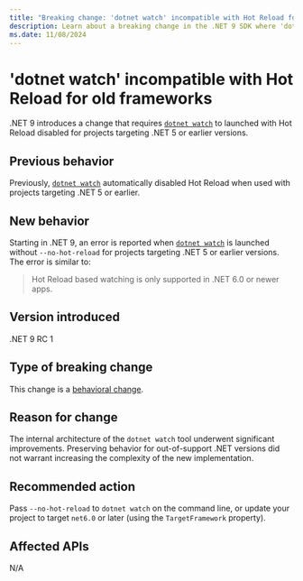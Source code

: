 ```yaml
---
title: "Breaking change: 'dotnet watch' incompatible with Hot Reload for old frameworks"
description: Learn about a breaking change in the .NET 9 SDK where 'dotnet watch' requires disabling Hot Reload for projects targeting .NET 5 or earlier.
ms.date: 11/08/2024
---
```

# 'dotnet watch' incompatible with Hot Reload for old frameworks

.NET 9 introduces a change that requires [`dotnet watch`](../../../tools/dotnet-watch.md) to launched with Hot Reload disabled for projects targeting .NET 5 or earlier versions.

## Previous behavior

Previously, [`dotnet watch`](../../../tools/dotnet-watch.md) automatically disabled Hot Reload when used with projects targeting .NET 5 or earlier.

## New behavior

Starting in .NET 9, an error is reported when [`dotnet watch`](../../../tools/dotnet-watch.md) is launched without `--no-hot-reload` for projects targeting .NET 5 or earlier versions. The error is similar to:

> Hot Reload based watching is only supported in .NET 6.0 or newer apps.

## Version introduced

.NET 9 RC 1

## Type of breaking change

This change is a [behavioral change](../../categories.md#behavioral-change).

## Reason for change

The internal architecture of the `dotnet watch` tool underwent significant improvements. Preserving behavior for out-of-support .NET versions did not warrant increasing the complexity of the new implementation.

## Recommended action

Pass `--no-hot-reload` to `dotnet watch` on the command line, or update your project to target `net6.0` or later (using the `TargetFramework` property).

## Affected APIs

N/A
